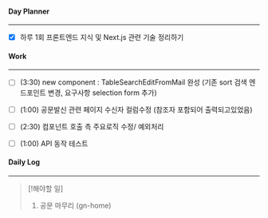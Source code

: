 
#### Day Planner
---
- [x] 하루 1회 프론트엔드 지식 및 Next.js 관련 기술 정리하기


#### Work
---
- [ ] (3:30) new component : TableSearchEditFromMail 완성 (기존 sort 검색 엔드포인트 변경, 요구사항 selection form 추가)
- [ ] (1:00) 공문발신 관련 페이지 수신자 컬럼수정 (참조자 포함되어 출력되고있었음)
- [ ] (2:30) 컴포넌트 호출 측 주요로직 수정/ 예외처리
- [ ] (1:00) API 동작 테스트


#### Daily Log
---

> [!해야할 일]
> 1. 공문 마무리 (gn-home)



